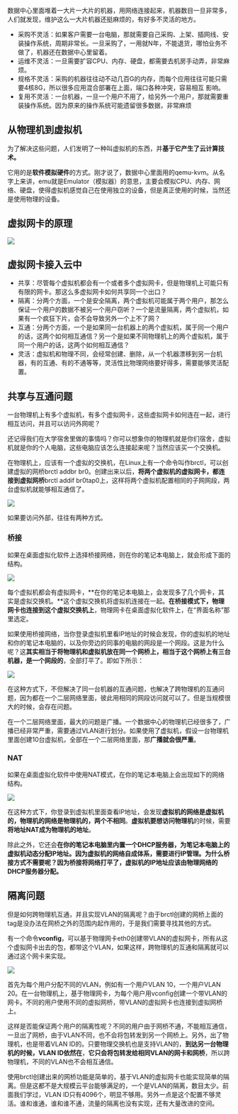数据中心里面堆着一大片一大片的机器，用网络连接起来，机器数目一旦非常多，人们就发现，维护这么一大片机器还挺麻烦的，有好多不灵活的地方。

* 采购不灵活：如果客户需要一台电脑，那就需要自己采购、上架、插网线、安装操作系统，周期非常长。一旦采购了，一用就N年，不能退货，哪怕业务不做了，机器还在数据中心里留着。
* 运维不灵活：一旦需要扩容CPU、内存、硬盘，都需要去机房手动弄，非常麻烦。
* 规格不灵活：采购的机器往往动不动几百G的内存，而每个应用往往可能只需要4核8G，所以很多应用混合部署在上面，端口各种冲突，容易相互 影响。
* 复用不灵活：一台机器，一旦一个用户不用了，给另外一个用户，那就需要重装操作系统。因为原来的操作系统可能遗留很多数据，非常麻烦

## 从物理机到虚拟机

为了解决这些问题，人们发明了一种叫虚拟机的东西，并**基于它产生了云计算技术。**

它用的是**软件模拟硬件**的方式。刚才说了，数据中心里面用的qemu-kvm。从名字上来讲，emu就是Emulator（模拟器）的意思，主要会模拟CPU、内存、网络、硬盘，使得虚拟机感觉自己在使用独立的设备，但是真正使用的时候，当然还是使用物理的设备。

## 虚拟网卡的原理

![](D:\Work\TyporaNotes\note\计算机网络\趣谈网络协议知识点\pict\23-1.PNG)

## 虚拟网卡接入云中

* 共享：尽管每个虚拟机都会有一个或者多个虚拟网卡，但是物理机上可能只有有限的网卡。那这么多虚拟网卡如何共享同一个出口？
* 隔离：分两个方面，一个是安全隔离，两个虚拟机可能属于两个用户，那怎么保证一个用户的数据不被另一个用户窃听？一个是流量隔离，两个虚拟机，如果有一个疯狂下片，会不会导致另外一个上不了网？
* 互通：分两个方面，一个是如果同一台机器上的两个虚拟机，属于同一个用户的话，这两个如何相互通信？另一个是如果不同物理机上的两个虚拟机，属于同一个用户的话，这两个如何相互通信？
* 灵活：虚拟机和物理不同，会经常创建、删除，从一个机器漂移到另一台机器，有的互通、有的不通等等，灵活性比物理网络要好得多，需要能够灵活配置。	

## 共享与互通问题

一台物理机上有多个虚拟机，有多个虚拟网卡，这些虚拟网卡如何连在一起，进行相互访问，并且可以访问外网呢？

还记得我们在大学宿舍里做的事情吗？你可以想象你的物理机就是你们宿舍，虚拟机就是你的个人电脑，这些电脑应该怎么连接起来呢？当然应该买一个交换机。

在物理机上，应该有一个虚拟的交换机，在Linux上有一个命令叫作brctl，可以创建虚拟的网桥brctl addbr br0。创建出来以后，**将两个虚拟机的虚拟网卡，都连接到虚拟网桥**brctl addif br0tap0上，这样将两个虚拟机配置相同的子网网段，两台虚拟机就能够相互通信了。

![](D:\Work\TyporaNotes\note\计算机网络\趣谈网络协议知识点\pict\23-2.PNG)

如果要访问外部，往往有两种方式。

### 桥接

如果在桌面虚拟化软件上选择桥接网络，则在你的笔记本电脑上，就会形成下面的结构。

![](D:\Work\TyporaNotes\note\计算机网络\趣谈网络协议知识点\pict\23-3.PNG)

每个虚拟机都会有虚拟网卡，**在你的笔记本电脑上，会发现多了几个网卡，其实是虚拟交换机。**这个虚拟交换机将虚拟机连接在一起。**在桥接模式下，物理网卡也连接到这个虚拟交换机上**，物理网卡在桌面虚拟化软件上，在“界面名称”那里选定。

如果使用桥接网络，当你登录虚拟机里看IP地址的时候会发现，你的虚拟机的地址和你的笔记本电脑的，以及你旁边的同事的电脑的网段是一个网段。这是为什么呢？这**其实相当于将物理机和虚拟机放在同一个网桥上，相当于这个网桥上有三台机器，是一个网段的**，全部打平了。即如下所示：

![](D:\Work\TyporaNotes\note\计算机网络\趣谈网络协议知识点\pict\23-4.PNG)

在这种方式下，不但解决了同一台机器的互通问题，也解决了跨物理机的互通问题，因为都在一个二层网络里面，彼此用相同的网段访问就可以了。但是当规模很大的时候，会存在问题。

在一个二层网络里面，最大的问题是广播。一个数据中心的物理机已经很多了，广播已经非常严重，需要通过VLAN进行划分。如果使用了虚拟机，假设一台物理机里面创建10台虚拟机，全部在一个二层网络里面，那**广播就会很严重**。

### NAT

如果在桌面虚拟化软件中使用NAT模式，在你的笔记本电脑上会出现如下的网络结构。

![](D:\Work\TyporaNotes\note\计算机网络\趣谈网络协议知识点\pict\23-5.PNG)

在这种方式下，你登录到虚拟机里面查看IP地址，会发现**虚拟机的网络是虚拟机的，物理机的网络是物理机的，两个不相同**。**虚拟机要想访问物理机**的时候，需要**将地址NAT成为物理机的地址**。

除此之外，它还会**在你的笔记本电脑里内置一个DHCP服务器，为笔记本电脑上的虚拟机动态分配IP地址。**因为虚拟机的网络自成体系，需要进行IP管理。为什么桥接方式不需要呢？因为**桥接将网络打平了，虚拟机的IP地址应该由物理网络的DHCP服务器分配。**

## 隔离问题

但是如何跨物理机互通，并且实现VLAN的隔离呢？由于brctl创建的网桥上面的tag是没办法在网桥之外的范围内起作用的，于是我们需要寻找其他的方式。

有一个命令**vconfig**，可以基于物理网卡eth0创建带VLAN的虚拟网卡，所有从这个虚拟网卡出去的包，都带这个VLAN，如果这样，跨物理机的互通和隔离就可以通过这个网卡来实现。

![](D:\Work\TyporaNotes\note\计算机网络\趣谈网络协议知识点\pict\23-6.PNG)

首先为每个用户分配不同的VLAN，例如有一个用户VLAN 10，一个用户VLAN 20。在一台物理机上，基于物理网卡，为每个用户用vconfig创建一个带VLAN的网卡。不同的用户使用不同的虚拟网桥，带VLAN的虚拟网卡也连接到虚拟网桥上。

这样是否能保证两个用户的隔离性呢？不同的用户由于网桥不通，不能相互通信，一旦出了网桥，由于VLAN不同，也不会将包转发到另一个网桥上。另外，出了物理机，也是带着VLAN ID的。只要物理交换机也是支持VLAN的，**到达另一台物理机的时候，VLAN ID依然在**，**它只会将包转发给相同VLAN的网卡和网桥**，所以跨物理机，不同的VLAN也不会相互通信。

使用brctl创建出来的网桥功能是简单的，基于VLAN的虚拟网卡也能实现简单的隔离。但是这都不是大规模云平台能够满足的，一个是VLAN的隔离，数目太少。前面我们学过，VLAN ID只有4096个，明显不够用。另外一点是这个配置不够灵活。谁和谁通，谁和谁不通，流量的隔离也没有实现，还有大量改进的空间。
